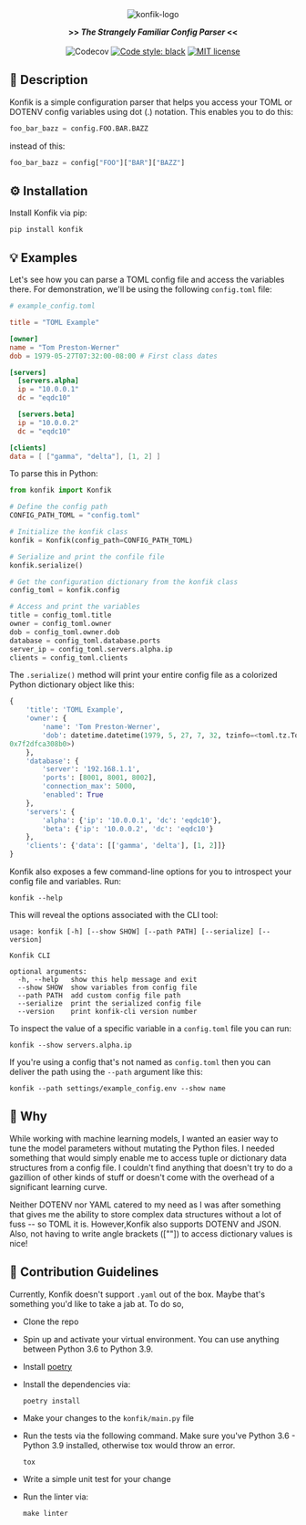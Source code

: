 <div align="center">

<img src="https://user-images.githubusercontent.com/30027932/95400681-0a8b1f00-092d-11eb-9868-dfa8ff496565.png" alt="konfik-logo">

<strong>>> <i>The Strangely Familiar Config Parser</i> <<</strong>
<br></br>
![Codecov](https://img.shields.io/codecov/c/github/rednafi/konfik?color=pink&style=flat-square&logo=appveyor)
[![Code style: black](https://img.shields.io/badge/code%20style-black-000000.svg?style=flat-square&logo=appveyor)](https://github.com/python/black)
[![MIT license](https://img.shields.io/badge/License-MIT-blue.svg?style=flat-square&logo=appveyor)](./LICENSE)
</div>


## 📖 Description

Konfik is a simple configuration parser that helps you access your TOML or DOTENV config variables using dot (.) notation. This enables you to do this:

```python
foo_bar_bazz = config.FOO.BAR.BAZZ
```

instead of this:

```python
foo_bar_bazz = config["FOO"]["BAR"]["BAZZ"]
```

## ⚙️ Installation

Install Konfik via pip:

```
pip install konfik
```


## 💡 Examples

Let's see how you can parse a TOML config file and access the variables there. For demonstration, we'll be using the following `config.toml` file:

```toml
# example_config.toml

title = "TOML Example"

[owner]
name = "Tom Preston-Werner"
dob = 1979-05-27T07:32:00-08:00 # First class dates

[servers]
  [servers.alpha]
  ip = "10.0.0.1"
  dc = "eqdc10"

  [servers.beta]
  ip = "10.0.0.2"
  dc = "eqdc10"

[clients]
data = [ ["gamma", "delta"], [1, 2] ]
```

To parse this in Python:

```python
from konfik import Konfik

# Define the config path
CONFIG_PATH_TOML = "config.toml"

# Initialize the konfik class
konfik = Konfik(config_path=CONFIG_PATH_TOML)

# Serialize and print the confile file
konfik.serialize()

# Get the configuration dictionary from the konfik class
config_toml = konfik.config

# Access and print the variables
title = config_toml.title
owner = config_toml.owner
dob = config_toml.owner.dob
database = config_toml.database.ports
server_ip = config_toml.servers.alpha.ip
clients = config_toml.clients
```

The `.serialize()` method will print your entire config file as a colorized Python dictionary object like this:

```python
{
    'title': 'TOML Example',
    'owner': {
        'name': 'Tom Preston-Werner',
        'dob': datetime.datetime(1979, 5, 27, 7, 32, tzinfo=<toml.tz.TomlTz object at
0x7f2dfca308b0>)
    },
    'database': {
        'server': '192.168.1.1',
        'ports': [8001, 8001, 8002],
        'connection_max': 5000,
        'enabled': True
    },
    'servers': {
        'alpha': {'ip': '10.0.0.1', 'dc': 'eqdc10'},
        'beta': {'ip': '10.0.0.2', 'dc': 'eqdc10'}
    },
    'clients': {'data': [['gamma', 'delta'], [1, 2]]}
}
```

Konfik also exposes a few command-line options for you to introspect your config file and variables. Run:

```
konfik --help
```

This will reveal the options associated with the CLI tool:

```
usage: konfik [-h] [--show SHOW] [--path PATH] [--serialize] [--version]

Konfik CLI

optional arguments:
  -h, --help   show this help message and exit
  --show SHOW  show variables from config file
  --path PATH  add custom config file path
  --serialize  print the serialized config file
  --version    print konfik-cli version number
```

To inspect the value of a specific variable in a `config.toml` file you can run:

```
konfik --show servers.alpha.ip
```

If you're using a config that's not named as `config.toml` then you can deliver the path using the `--path` argument like this:

```
konfik --path settings/example_config.env --show name
```

## 🙋 Why

While working with machine learning models, I wanted an easier way to tune the model parameters without mutating the Python files. I needed something that would simply enable me to access tuple or dictionary data structures from a config file. I couldn't find anything that doesn't try to do a gazillion of other kinds of stuff or doesn't come with the overhead of a significant learning curve.

Neither DOTENV nor YAML catered to my need as I was after something that gives me the ability to store complex data structures without a lot of fuss -- so TOML it is. However,Konfik also supports DOTENV and JSON. Also, not having to write angle brackets ([""]) to access dictionary values is nice!

## 🎉 Contribution Guidelines

Currently, Konfik doesn't support `.yaml` out of the box. Maybe that's something you'd like to take a jab at. To do so,

* Clone the repo
* Spin up and activate your virtual environment. You can use anything between Python 3.6 to Python 3.9.
* Install [poetry](https://python-poetry.org/docs/#installation)
* Install the dependencies via:
    ```
    poetry install
    ```
* Make your changes to the `konfik/main.py` file

* Run the tests via the following command. Make sure you've Python 3.6 - Python 3.9 installed, otherwise tox would throw an error.
    ```
    tox
    ```
* Write a simple unit test for your change
* Run the linter via:
    ```
    make linter
    ```
